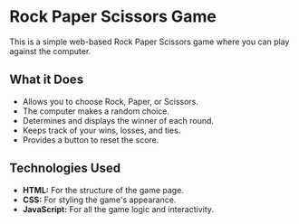 # Rock Paper Scissors Game

This is a simple web-based Rock Paper Scissors game where you can play against the computer.

## What it Does

* Allows you to choose Rock, Paper, or Scissors.
* The computer makes a random choice.
* Determines and displays the winner of each round.
* Keeps track of your wins, losses, and ties.
* Provides a button to reset the score.

## Technologies Used

* **HTML:** For the structure of the game page.
* **CSS:** For styling the game's appearance.
* **JavaScript:** For all the game logic and interactivity.
